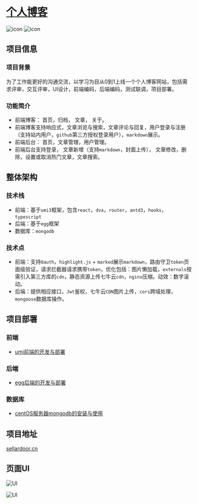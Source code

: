 # [个人博客](http://sellardoor.cn)
![icon](https://img.shields.io/badge/author-sellardoor-blue)  ![icon](https://img.shields.io/badge/version-1.0-ff69b4)

## 项目信息
### 项目背景
为了工作能更好的沟通交流，以学习为目从0到1上线一个个人博客网站，包括需求评审，交互评审，UI设计，前端编码，后端编码，测试联调，项目部署。
### 功能简介
- 前端博客： 首页，归档， 文章， 关于。
- 前端博客支持响应式，文章浏览与搜索，文章评论与回复，用户登录与注册（支持站内用户，`github`第三方授权登录用户），`markdown`展示。
- 前端后台： 首页，文章管理，用户管理。
- 前端后台支持登录， 文章新增（支持`markdown`，封面上传）， 文章修改，删除，设置或取消热门文章，文章搜索。

## 整体架构
### 技术栈

- 前端：基于`umi3`框架，包含`react`，`dva`，`router`，`antd3`，`hooks`，`typescript`
- 后端：基于`egg`框架
- 数据库：`mongodb`
### 技术点
- 前端：支持`Oauth`，`highlight.js` + `marked`展示`markdown`，路由守卫`token`页面级验证，请求拦截器请求携带`token`，优化包括：图片懒加载，`externals`按需引入第三方库的`cdn`，静态资源上传七牛云`cdn`，`nginx`压缩。动效：数字滚动。
- 后端：提供相应接口，`Jwt`鉴权，七牛云`CDN`图片上传，`cors`跨域处理， `mongoose`数据库操作。

## 项目部署

### 前端
- [umi前端的开发与部署](https://juejin.im/post/5eccd8656fb9a047cd65b9ed)
### 后端
- [egg后端的开发与部署](https://juejin.im/post/5ecbeb336fb9a047e96b2b66#heading-2)
### 数据库
- [centOS服务器mongodb的安装与使用](https://juejin.im/post/5ecbc331e51d457871619dc0)

## 项目地址
[sellardoor.cn](http://sellardoor.cn)
## 页面UI
![UI](https://user-gold-cdn.xitu.io/2020/6/19/172cc52bf20c0fcc?w=567&h=903&f=png&s=101144)

![UI](https://user-gold-cdn.xitu.io/2020/6/19/172cc52bf172b8a1?w=1673&h=781&f=png&s=44465)
